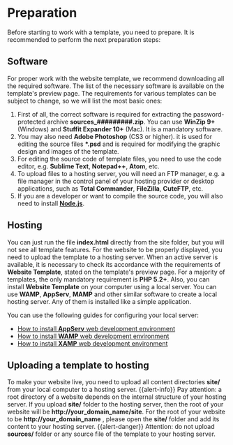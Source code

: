 # Preparation
Before starting to work with a template, you need to prepare. It is recommended to perform the next preparation steps:

## Software
For proper work with the website template, we recommend downloading all the required software. The list of the necessary software is available on the template's preview page.
The requirements for various templates can be subject to change, so we will list the most basic ones:
1. First of all, the correct software is required for extracting the password-protected archive **sources_#########.zip**. You can use **WinZip 9+** (Windows) and **Stuffit Expander 10+** (Mac). It is a mandatory software.
2. You may also need **Adobe Photoshop** (CS3 or higher). it is used for editing the source files **\*.psd** and is required for modifying the graphic design and images of the template.
3. For editing the source code of template files, you need to use the code editor, e.g. **Sublime Text**, **Notepad++**, **Atom**, etc.
4. To upload files to a hosting server, you will need an FTP manager, e.g. a file manager in the control panel of your hosting provider or desktop applications, such as **Total Commander**, **FileZilla**, **CuteFTP**, etc.
5. If you are a developer or want to compile the source code, you will also need to install [**Node.js**](https://nodejs.org).

## Hosting
You can just run the file **index.html** directly from the site folder, but you will not see all template features. For the website to be properly displayed, you need to upload the template to a hosting server.
When an active server is available, it is necessary to check its accordance with the requirements of **Website Template**, stated on the template's preview page. For a majority of templates, the only mandatory requirement is **PHP 5.2+**.
Also, you can install **Website Template** on your computer using a local server. You can use **WAMP**, **AppServ**, **MAMP** and other similar software to create a local hosting server. Any of them is installed like a simple application.

You can use the following guides for configuring your local server:
- [How to install **AppServ** web development environment](https://www.templatemonster.com/help/how-to-install-appserv-web-development-environment.html)
- [How to install **WAMP** web development environment](https://www.templatemonster.com/help/how-to-install-wamp-web-development-environment.html)
- [How to install **XAMP** web development environment](https://www.templatemonster.com/help/how-to-install-xamp-web-development-environment.html)

## Uploading a template to hosting
To make your website live, you need to upload all content directories **site/** from your local computer to a hosting server.
{{alert-info}} Pay attention: a root directory of a website depends on the internal structure of your hosting server. If you upload **site/** folder to the hosting server, then the root of your website will be **http://your_domain_name/site**. For the root of your website to be **http://your_domain_name** , please open the **site/** folder and add its content to your hosting server.
{{alert-danger}} Attention: do not upload **sources/** folder or any source file of the template to your hosting server.
